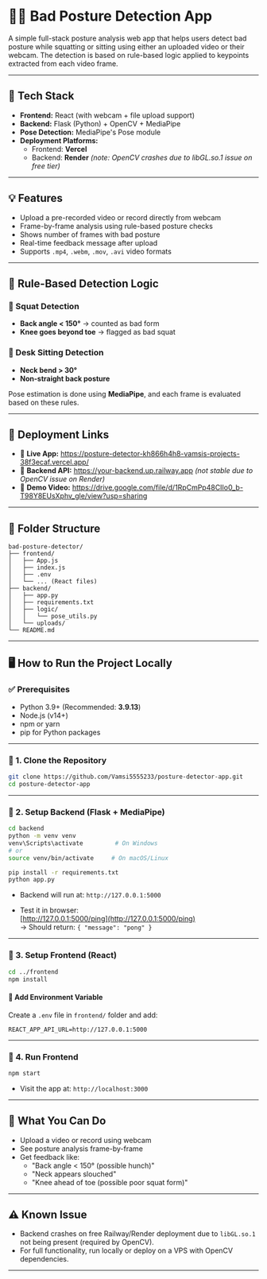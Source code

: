 # 🧍‍♂️ Bad Posture Detection App

A simple full-stack posture analysis web app that helps users detect bad posture while squatting or sitting using either an uploaded video or their webcam. The detection is based on rule-based logic applied to keypoints extracted from each video frame.

---

## 🔧 Tech Stack

- **Frontend:** React (with webcam + file upload support)
- **Backend:** Flask (Python) + OpenCV + MediaPipe
- **Pose Detection:** MediaPipe's Pose module
- **Deployment Platforms:**  
  - Frontend: **Vercel**  
  - Backend: **Render** *(note: OpenCV crashes due to libGL.so.1 issue on free tier)*

---

## 💡 Features

- Upload a pre-recorded video or record directly from webcam
- Frame-by-frame analysis using rule-based posture checks
- Shows number of frames with bad posture
- Real-time feedback message after upload
- Supports `.mp4`, `.webm`, `.mov`, `.avi` video formats

---

## 🧠 Rule-Based Detection Logic

### 🔸 Squat Detection
- **Back angle < 150°** → counted as bad form
- **Knee goes beyond toe** → flagged as bad squat

### 🔸 Desk Sitting Detection
- **Neck bend > 30°**
- **Non-straight back posture**

Pose estimation is done using **MediaPipe**, and each frame is evaluated based on these rules.

---

## 🚀 Deployment Links

- 🔗 **Live App:** https://posture-detector-kh866h4h8-vamsis-projects-38f3ecaf.vercel.app/
- 🔗 **Backend API:** https://your-backend.up.railway.app *(not stable due to OpenCV issue on Render)*
- 🎥 **Demo Video:** https://drive.google.com/file/d/1RpCmPp48CIIo0_b-T98Y8EUsXphv_gle/view?usp=sharing

---

## 📁 Folder Structure

```
bad-posture-detector/
├── frontend/
│   ├── App.js
│   ├── index.js
│   ├── .env
│   └── ... (React files)
├── backend/
│   ├── app.py
│   ├── requirements.txt
│   ├── logic/
│   │   └── pose_utils.py
│   └── uploads/
└── README.md
```

---

## 🖥️ How to Run the Project Locally

### ✅ Prerequisites

- Python 3.9+ (Recommended: **3.9.13**)
- Node.js (v14+)
- npm or yarn
- pip for Python packages

---

### 🔹 1. Clone the Repository

```bash
git clone https://github.com/Vamsi5555233/posture-detector-app.git
cd posture-detector-app
```

---

### 🔹 2. Setup Backend (Flask + MediaPipe)

```bash
cd backend
python -m venv venv
venv\Scripts\activate         # On Windows
# or
source venv/bin/activate     # On macOS/Linux

pip install -r requirements.txt
python app.py
```

- Backend will run at: `http://127.0.0.1:5000`

- Test it in browser:  
  [http://127.0.0.1:5000/ping](http://127.0.0.1:5000/ping)  
  → Should return: `{ "message": "pong" }`

---

### 🔹 3. Setup Frontend (React)

```bash
cd ../frontend
npm install
```

#### 📄 Add Environment Variable

Create a `.env` file in `frontend/` folder and add:

```env
REACT_APP_API_URL=http://127.0.0.1:5000
```

---

### 🔹 4. Run Frontend

```bash
npm start
```

- Visit the app at: `http://localhost:3000`

---

## 🧪 What You Can Do

- Upload a video or record using webcam
- See posture analysis frame-by-frame
- Get feedback like:
  - "Back angle < 150° (possible hunch)"
  - "Neck appears slouched"
  - "Knee ahead of toe (possible poor squat form)"

---

## ⚠️ Known Issue

- Backend crashes on free Railway/Render deployment due to `libGL.so.1` not being present (required by OpenCV).
- For full functionality, run locally or deploy on a VPS with OpenCV dependencies.

---
